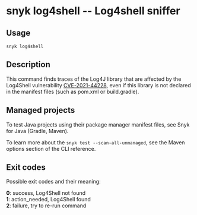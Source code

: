 # snyk log4shell -- Log4shell sniffer

## Usage

`snyk log4shell`

## Description

This command finds traces of the Log4J library that are affected by the Log4Shell vulnerability [CVE-2021-44228](https://security.snyk.io/vuln/SNYK-JAVA-ORGAPACHELOGGINGLOG4J-2314720), even if this library is not declared in the manifest files (such as pom.xml or build.gradle).

## Managed projects

To test Java projects using their package manager manifest files, see Snyk for Java (Gradle, Maven).

To learn more about the `snyk test --scan-all-unmanaged`, see the Maven options section of the CLI reference.

## Exit codes

Possible exit codes and their meaning:

**0**: success, Log4Shell not found<br />
**1**: action_needed, Log4Shell found<br />
**2**: failure, try to re-run command<br />

